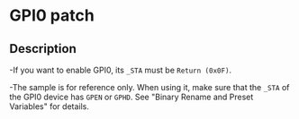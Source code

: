 # GPI0 patch

## Description

-If you want to enable GPI0, its `_STA` must be `Return (0x0F)`.

-The sample is for reference only. When using it, make sure that the `_STA` of the GPI0 device has `GPEN` or `GPHD`. See "Binary Rename and Preset Variables" for details.
